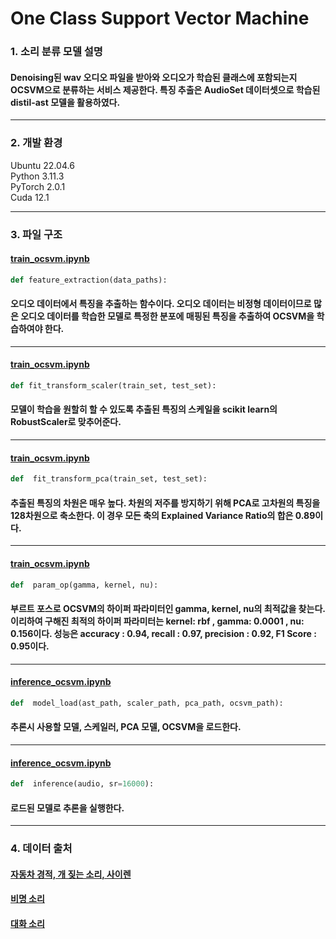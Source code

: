 # One Class Support Vector Machine
### 1. 소리 분류 모델 설명
#### Denoising된 wav 오디오 파일을 받아와 오디오가 학습된 클래스에 포함되는지 OCSVM으로 분류하는 서비스 제공한다. 특징 추출은 AudioSet 데이터셋으로 학습된 distil-ast 모델을 활용하였다.
---
### 2. 개발 환경
Ubuntu 22.04.6  
Python 3.11.3  
PyTorch 2.0.1  
Cuda 12.1

---
### 3. 파일 구조
#### [train_ocsvm.ipynb](https://github.com/KOBOT-BOARD12/seeyoursound-model-serving/blob/feature/ocsvm-train-inference/one_class_classification/train_ocsvm.ipynb)
 ```python
def feature_extraction(data_paths):
 ```
#### 오디오 데이터에서 특징을 추출하는 함수이다. 오디오 데이터는 비정형 데이터이므로 많은 오디오 데이터를 학습한 모델로 특정한 분포에 매핑된 특징을 추출하여 OCSVM을 학습하여야 한다.
---
#### [train_ocsvm.ipynb](https://github.com/KOBOT-BOARD12/seeyoursound-model-serving/blob/feature/ocsvm-train-inference/one_class_classification/train_ocsvm.ipynb)

 ```python
def fit_transform_scaler(train_set, test_set):
 ```
 
#### 모델이 학습을 원할히 할 수 있도록 추출된 특징의 스케일을 scikit learn의 RobustScaler로 맞추어준다.
---
#### [train_ocsvm.ipynb](https://github.com/KOBOT-BOARD12/seeyoursound-model-serving/blob/feature/ocsvm-train-inference/one_class_classification/train_ocsvm.ipynb)

 ```python
def  fit_transform_pca(train_set, test_set):
 ```
#### 추출된 특징의 차원은 매우 높다. 차원의 저주를 방지하기 위해 PCA로 고차원의 특징을 128차원으로 축소한다. 이 경우 모든 축의 **Explained Variance Ratio**의 합은 0.89이다.
---
#### [train_ocsvm.ipynb](https://github.com/KOBOT-BOARD12/seeyoursound-model-serving/blob/feature/ocsvm-train-inference/one_class_classification/train_ocsvm.ipynb)

 ```python
def  param_op(gamma, kernel, nu):
 ```
#### 부르트 포스로 OCSVM의 하이퍼 파라미터인 gamma, kernel, nu의 최적값을 찾는다. 이리하여 구해진 최적의 하이퍼 파라미터는 kernel: rbf , gamma: 0.0001 , nu: 0.156이다. 성능은 accuracy : 0.94, recall : 0.97, precision : 0.92, F1 Score : 0.95이다.
---
#### [inference_ocsvm.ipynb](https://github.com/KOBOT-BOARD12/seeyoursound-model-serving/blob/feature/ocsvm-train-inference/one_class_classification/train_ocsvm.ipynb)

 ```python
def  model_load(ast_path, scaler_path, pca_path, ocsvm_path):
 ```
#### 추론시 사용할 모델, 스케일러, PCA 모델, OCSVM을 로드한다.
---
#### [inference_ocsvm.ipynb](https://github.com/KOBOT-BOARD12/seeyoursound-model-serving/blob/feature/ocsvm-train-inference/one_class_classification/train_ocsvm.ipynb)

 ```python
def  inference(audio, sr=16000):
 ```
#### 로드된 모델로 추론을 실행한다.
---
### 4. 데이터 출처
#### [자동차 경적, 개 짖는 소리, 사이렌](https://www.aihub.or.kr/aihubdata/data/view.do?currMenu=115&topMenu=100&aihubDataSe=realm&dataSetSn=585)

#### [비명 소리](https://zenodo.org/record/4844825#.YNv3h-gzZPY)

#### [대화 소리](https://www.aihub.or.kr/aihubdata/data/view.do?currMenu=115&topMenu=100&aihubDataSe=realm&dataSetSn=568)
